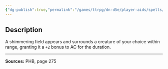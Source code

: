 ```yaml
---
{"dg-publish":true,"permalink":"/games/ttrpg/dn-d5e/player-aids/spells/level-1/shield-of-faith/","tags":["ttrpg/dnd/5e","verbal","somatic","material","concentration","spell"],"noteIcon":""}
---
```



## Description
A shimmering field appears and surrounds a creature of your choice within range, granting it a `+2` bonus to AC for the duration.

---

**Sources:** PHB, page 275
